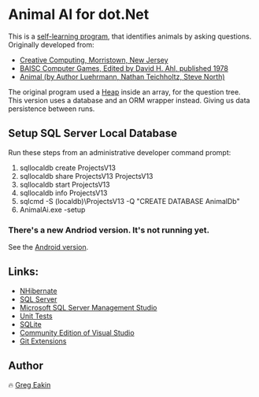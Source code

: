 # Animal AI for dot.Net
This is a [self-learning program](https://en.wikipedia.org/wiki/Decision_tree_learning), that identifies animals by asking questions.
Originally developed from:
* [Creative Computing, Morristown, New Jersey](https://en.wikipedia.org/wiki/Creative_Computing_(magazine))
* [BAISC Computer Games, Edited by David H. Ahl, published 1978](https://www.atariarchives.org/basicgames/index.php)
* [Animal (by Author Luehrmann, Nathan Teichholtz, Steve North)](https://www.atariarchives.org/basicgames/showpage.php?page=4)

The original program used a [Heap](https://en.wikipedia.org/wiki/Heap_(data_structure)) inside an array, for the question tree.
This version uses a database and an ORM wrapper instead. Giving us data persistence between runs.

## Setup SQL Server Local Database 
Run these steps from an administrative developer command prompt:
1. sqllocaldb create ProjectsV13
1. sqllocaldb share ProjectsV13 ProjectsV13
1. sqllocaldb start ProjectsV13
1. sqllocaldb info ProjectsV13
1. sqlcmd -S (localdb)\ProjectsV13 -Q "CREATE DATABASE AnimalDb"
1. AnimalAi.exe -setup

### There's a new Andriod version. It's not running yet.
See the [Android version](https://github.com/GregEakin/AnimalAi.android).

## Links:
- [NHibernate](https://nhibernate.info/)
- [SQL Server](https://www.microsoft.com/en-us/sql-server)
- [Microsoft SQL Server Management Studio](https://docs.microsoft.com/en-us/sql/ssms/download-sql-server-management-studio-ssms)
- [Unit Tests](https://docs.microsoft.com/en-us/visualstudio/test/unit-test-your-code)
- [SQLite](https://www.sqlite.org/index.html)
- [Community Edition of Visual Studio](https://www.visualstudio.com/vs/community/)
- [Git Extensions](http://gitextensions.github.io/)

## Author
:fire: [Greg Eakin](https://www.linkedin.com/in/gregeakin)
